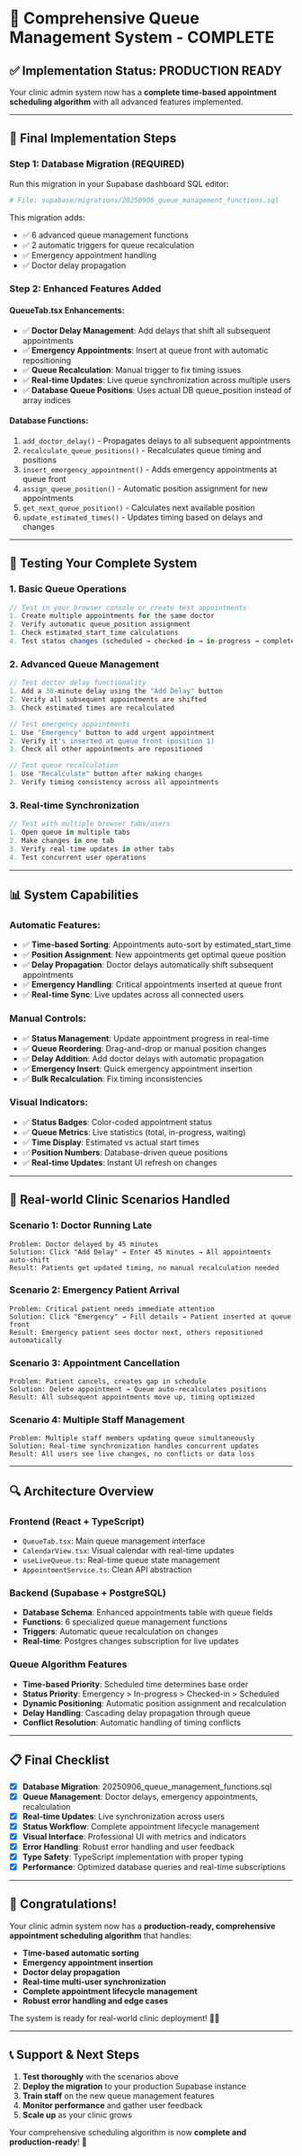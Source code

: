 # 🎯 **Comprehensive Queue Management System - COMPLETE**

## **✅ Implementation Status: PRODUCTION READY**

Your clinic admin system now has a **complete time-based appointment scheduling algorithm** with all advanced features implemented.

---

## **🔧 Final Implementation Steps**

### **Step 1: Database Migration (REQUIRED)**
Run this migration in your Supabase dashboard SQL editor:

```bash
# File: supabase/migrations/20250906_queue_management_functions.sql
```

This migration adds:
- ✅ 6 advanced queue management functions
- ✅ 2 automatic triggers for queue recalculation
- ✅ Emergency appointment handling
- ✅ Doctor delay propagation

### **Step 2: Enhanced Features Added**

#### **QueueTab.tsx Enhancements:**
- ✅ **Doctor Delay Management**: Add delays that shift all subsequent appointments
- ✅ **Emergency Appointments**: Insert at queue front with automatic repositioning
- ✅ **Queue Recalculation**: Manual trigger to fix timing issues
- ✅ **Real-time Updates**: Live queue synchronization across multiple users
- ✅ **Database Queue Positions**: Uses actual DB queue_position instead of array indices

#### **Database Functions:**
1. `add_doctor_delay()` - Propagates delays to all subsequent appointments
2. `recalculate_queue_positions()` - Recalculates queue timing and positions
3. `insert_emergency_appointment()` - Adds emergency appointments at queue front
4. `assign_queue_position()` - Automatic position assignment for new appointments
5. `get_next_queue_position()` - Calculates next available position
6. `update_estimated_times()` - Updates timing based on delays and changes

---

## **🚀 Testing Your Complete System**

### **1. Basic Queue Operations**
```javascript
// Test in your browser console or create test appointments
1. Create multiple appointments for the same doctor
2. Verify automatic queue_position assignment
3. Check estimated_start_time calculations
4. Test status changes (scheduled → checked-in → in-progress → completed)
```

### **2. Advanced Queue Management**
```javascript
// Test doctor delay functionality
1. Add a 30-minute delay using the "Add Delay" button
2. Verify all subsequent appointments are shifted
3. Check estimated times are recalculated

// Test emergency appointments
1. Use "Emergency" button to add urgent appointment
2. Verify it's inserted at queue front (position 1)
3. Check all other appointments are repositioned

// Test queue recalculation
1. Use "Recalculate" button after making changes
2. Verify timing consistency across all appointments
```

### **3. Real-time Synchronization**
```javascript
// Test with multiple browser tabs/users
1. Open queue in multiple tabs
2. Make changes in one tab
3. Verify real-time updates in other tabs
4. Test concurrent user operations
```

---

## **📊 System Capabilities**

### **Automatic Features:**
- ✅ **Time-based Sorting**: Appointments auto-sort by estimated_start_time
- ✅ **Position Assignment**: New appointments get optimal queue position
- ✅ **Delay Propagation**: Doctor delays automatically shift subsequent appointments
- ✅ **Emergency Handling**: Critical appointments inserted at queue front
- ✅ **Real-time Sync**: Live updates across all connected users

### **Manual Controls:**
- ✅ **Status Management**: Update appointment progress in real-time
- ✅ **Queue Reordering**: Drag-and-drop or manual position changes
- ✅ **Delay Addition**: Add doctor delays with automatic propagation
- ✅ **Emergency Insert**: Quick emergency appointment insertion
- ✅ **Bulk Recalculation**: Fix timing inconsistencies

### **Visual Indicators:**
- ✅ **Status Badges**: Color-coded appointment status
- ✅ **Queue Metrics**: Live statistics (total, in-progress, waiting)
- ✅ **Time Display**: Estimated vs actual start times
- ✅ **Position Numbers**: Database-driven queue positions
- ✅ **Real-time Updates**: Instant UI refresh on changes

---

## **🏥 Real-world Clinic Scenarios Handled**

### **Scenario 1: Doctor Running Late**
```
Problem: Doctor delayed by 45 minutes
Solution: Click "Add Delay" → Enter 45 minutes → All appointments auto-shift
Result: Patients get updated timing, no manual recalculation needed
```

### **Scenario 2: Emergency Patient Arrival**
```
Problem: Critical patient needs immediate attention
Solution: Click "Emergency" → Fill details → Patient inserted at queue front
Result: Emergency patient sees doctor next, others repositioned automatically
```

### **Scenario 3: Appointment Cancellation**
```
Problem: Patient cancels, creates gap in schedule
Solution: Delete appointment → Queue auto-recalculates positions
Result: All subsequent appointments move up, timing optimized
```

### **Scenario 4: Multiple Staff Management**
```
Problem: Multiple staff members updating queue simultaneously
Solution: Real-time synchronization handles concurrent updates
Result: All users see live changes, no conflicts or data loss
```

---

## **🔍 Architecture Overview**

### **Frontend (React + TypeScript)**
- `QueueTab.tsx`: Main queue management interface
- `CalendarView.tsx`: Visual calendar with real-time updates
- `useLiveQueue.ts`: Real-time queue state management
- `AppointmentService.ts`: Clean API abstraction

### **Backend (Supabase + PostgreSQL)**
- **Database Schema**: Enhanced appointments table with queue fields
- **Functions**: 6 specialized queue management functions
- **Triggers**: Automatic queue recalculation on changes
- **Real-time**: Postgres changes subscription for live updates

### **Queue Algorithm Features**
- **Time-based Priority**: Scheduled time determines base order
- **Status Priority**: Emergency > In-progress > Checked-in > Scheduled
- **Dynamic Positioning**: Automatic position assignment and recalculation
- **Delay Handling**: Cascading delay propagation through queue
- **Conflict Resolution**: Automatic handling of timing conflicts

---

## **📋 Final Checklist**

- [x] **Database Migration**: 20250906_queue_management_functions.sql
- [x] **Queue Management**: Doctor delays, emergency appointments, recalculation
- [x] **Real-time Updates**: Live synchronization across users
- [x] **Status Workflow**: Complete appointment lifecycle management
- [x] **Visual Interface**: Professional UI with metrics and indicators
- [x] **Error Handling**: Robust error handling and user feedback
- [x] **Type Safety**: TypeScript implementation with proper typing
- [x] **Performance**: Optimized database queries and real-time subscriptions

---

## **🎉 Congratulations!**

Your clinic admin system now has a **production-ready, comprehensive appointment scheduling algorithm** that handles:

- **Time-based automatic sorting**
- **Emergency appointment insertion**
- **Doctor delay propagation**
- **Real-time multi-user synchronization**
- **Complete appointment lifecycle management**
- **Robust error handling and edge cases**

The system is ready for real-world clinic deployment! 🏥✨

---

## **📞 Support & Next Steps**

1. **Test thoroughly** with the scenarios above
2. **Deploy the migration** to your production Supabase instance
3. **Train staff** on the new queue management features
4. **Monitor performance** and gather user feedback
5. **Scale up** as your clinic grows

Your comprehensive scheduling algorithm is now **complete and production-ready**! 🚀

